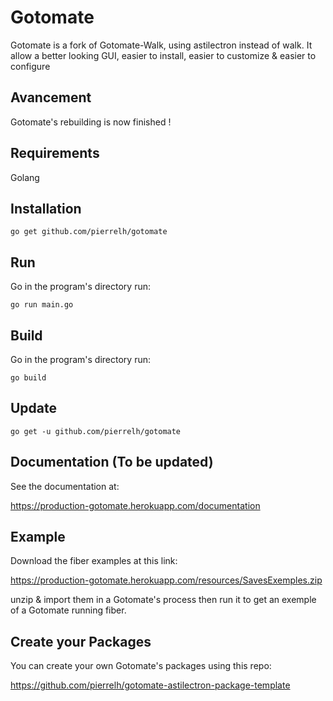 # Gotomate

Gotomate is a fork of Gotomate-Walk, using astilectron instead of walk. It allow a better looking GUI, easier to install, easier to customize & easier to configure

## Avancement

Gotomate's rebuilding is now finished !

## Requirements

Golang

## Installation

```
go get github.com/pierrelh/gotomate
```

## Run

Go in the program's directory run:
```
go run main.go
```

## Build

Go in the program's directory run:
```
go build
```

## Update
```
go get -u github.com/pierrelh/gotomate
```

## Documentation (To be updated)

See the documentation at:

https://production-gotomate.herokuapp.com/documentation

## Example

Download the fiber examples at this link:

https://production-gotomate.herokuapp.com/resources/SavesExemples.zip

unzip & import them in a Gotomate's process then run it to get an exemple of a Gotomate running fiber.

## Create your Packages

You can create your own Gotomate's packages using this repo:

https://github.com/pierrelh/gotomate-astilectron-package-template